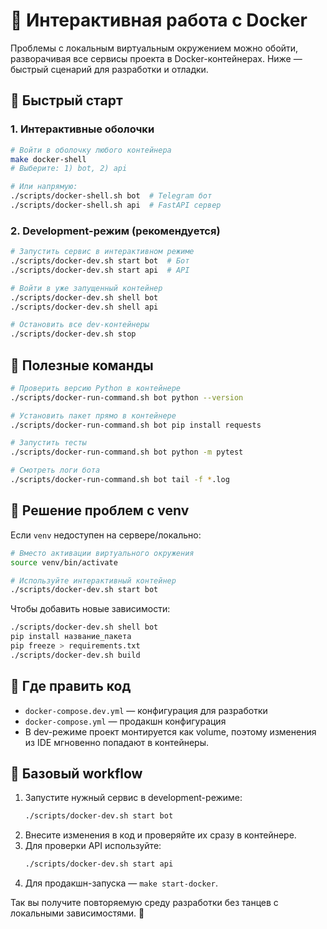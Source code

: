 # 🐳 Интерактивная работа с Docker

Проблемы с локальным виртуальным окружением можно обойти, разворачивая все сервисы проекта в Docker-контейнерах. Ниже — быстрый сценарий для разработки и отладки.

## 🚀 Быстрый старт

### 1. Интерактивные оболочки
```bash
# Войти в оболочку любого контейнера
make docker-shell
# Выберите: 1) bot, 2) api

# Или напрямую:
./scripts/docker-shell.sh bot  # Telegram бот
./scripts/docker-shell.sh api  # FastAPI сервер
```

### 2. Development-режим (рекомендуется)
```bash
# Запустить сервис в интерактивном режиме
./scripts/docker-dev.sh start bot  # Бот
./scripts/docker-dev.sh start api  # API

# Войти в уже запущенный контейнер
./scripts/docker-dev.sh shell bot
./scripts/docker-dev.sh shell api

# Остановить все dev-контейнеры
./scripts/docker-dev.sh stop
```

## 🔧 Полезные команды

```bash
# Проверить версию Python в контейнере
./scripts/docker-run-command.sh bot python --version

# Установить пакет прямо в контейнере
./scripts/docker-run-command.sh bot pip install requests

# Запустить тесты
./scripts/docker-run-command.sh bot python -m pytest

# Смотреть логи бота
./scripts/docker-run-command.sh bot tail -f *.log
```

## 🎯 Решение проблем с venv

Если `venv` недоступен на сервере/локально:

```bash
# Вместо активации виртуального окружения
source venv/bin/activate

# Используйте интерактивный контейнер
./scripts/docker-dev.sh start bot
```

Чтобы добавить новые зависимости:

```bash
./scripts/docker-dev.sh shell bot
pip install название_пакета
pip freeze > requirements.txt
./scripts/docker-dev.sh build
```

## 📁 Где править код

- `docker-compose.dev.yml` — конфигурация для разработки
- `docker-compose.yml` — продакшн конфигурация
- В dev-режиме проект монтируется как volume, поэтому изменения из IDE мгновенно попадают в контейнеры.

## 🔄 Базовый workflow

1. Запустите нужный сервис в development-режиме:
   ```bash
   ./scripts/docker-dev.sh start bot
   ```
2. Внесите изменения в код и проверяйте их сразу в контейнере.
3. Для проверки API используйте:
   ```bash
   ./scripts/docker-dev.sh start api
   ```
4. Для продакшн-запуска — `make start-docker`.

Так вы получите повторяемую среду разработки без танцев с локальными зависимостями. 🚀
